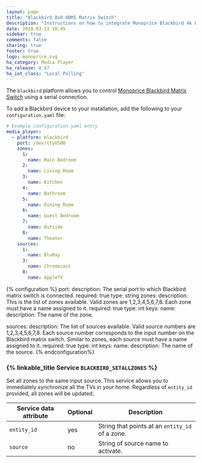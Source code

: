 ```yaml
---
layout: page
title: "Blackbird 8x8 HDMI Matrix Switch"
description: "Instructions on how to integrate Monoprice Blackbird 4k 8x8 HDBaseT Matrix Switch into Home Assistant."
date: 2018-03-23 16:45
sidebar: true
comments: false
sharing: true
footer: true
logo: monoprice.svg
ha_category: Media Player
ha_release: 0.67
ha_iot_class: "Local Polling"
---
```


The `blackbird` platform allows you to control [Monoprice Blackbird Matrix Switch](https://www.monoprice.com/product?p_id=21819) using a serial connection.

To add a Blackbird device to your installation, add the following to your `configuration.yaml` file:

```yaml
# Example configuration.yaml entry
media_player:
  - platform: blackbird
    port: /dev/ttyUSB0
    zones:
      1:
        name: Main Bedroom
      2:
        name: Living Room
      3:
        name: Kitchen
      4:
        name: Bathroom
      5:
        name: Dining Room
      6:
        name: Guest Bedroom
      7:
        name: Outside
      8:
        name: Theater
    sources:
      1: 
        name: BluRay
      3:
        name: Chromecast
      8:
        name: AppleTV
```

{% configuration %}
port: 
  description: The serial port to which Blackbird matrix switch is connected.
  required: true
  type: string
zones:
  description: This is the list of zones available. Valid zones are 1,2,3,4,5,6,7,8. Each zone must have a name assigned to it.
  required: true
  type: int
  keys:
    name:
      description: The name of the zone.

sources:
  description: The list of sources available. Valid source numbers are 1,2,3,4,5,6,7,8. Each source number corresponds to the input number on the Blackbird matrix switch. Similar to zones, each source must have a name assigned to it.
  required: true
  type: int
  keys:
    name:
      description: The name of the source.
{% endconfiguration%}

### {% linkable_title Service `BLACKBIRD_SETALLZONES` %}

Set all zones to the same input source. This service allows you to immediately synchronize all the TVs in your home. Regardless of `entity_id` provided, all zones will be updated. 

| Service data attribute | Optional | Description |
| ---------------------- | -------- | ----------- |
| `entity_id` | yes | String that points at an `entity_id` of a zone.
| `source` | no | String of source name to activate.
